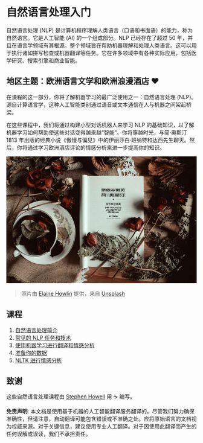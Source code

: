 # 自然语言处理入门

自然语言处理 (NLP) 是计算机程序理解人类语言（口语和书面语）的能力，称为自然语言。它是人工智能 (AI) 的一个组成部分。NLP 已经存在了超过 50 年，并且在语言学领域有其根源。整个领域旨在帮助机器理解和处理人类语言。这可以用于执行诸如拼写检查或机器翻译等任务。它在许多领域中有各种实际应用，包括医学研究、搜索引擎和商业智能。

## 地区主题：欧洲语言文学和欧洲浪漫酒店 ❤️

在课程的这一部分，你将了解机器学习的最广泛使用之一：自然语言处理 (NLP)。源自计算语言学，这种人工智能类别通过语音或文本通信在人与机器之间架起桥梁。

在这些课程中，我们将通过构建小型对话机器人来学习 NLP 的基础知识，以了解机器学习如何帮助使这些对话变得越来越“智能”。你将穿越时光，与简·奥斯汀 1813 年出版的经典小说《傲慢与偏见》中的伊丽莎白·班纳特和达西先生聊天。然后，你将通过学习欧洲酒店评论的情感分析来进一步提高你的知识。

![傲慢与偏见书和茶](../../../translated_images/p&p.279f1c49ecd889419e4ce6206525e9aa30d32a976955cd24daa636c361c6391f.zh.jpg)
> 照片由 <a href="https://unsplash.com/@elaineh?utm_source=unsplash&utm_medium=referral&utm_content=creditCopyText">Elaine Howlin</a> 提供，来自 <a href="https://unsplash.com/s/photos/pride-and-prejudice?utm_source=unsplash&utm_medium=referral&utm_content=creditCopyText">Unsplash</a>

## 课程

1. [自然语言处理简介](1-Introduction-to-NLP/README.md)
2. [常见的 NLP 任务和技术](2-Tasks/README.md)
3. [使用机器学习进行翻译和情感分析](3-Translation-Sentiment/README.md)
4. [准备你的数据](4-Hotel-Reviews-1/README.md)
5. [NLTK 进行情感分析](5-Hotel-Reviews-2/README.md)

## 致谢

这些自然语言处理课程由 [Stephen Howell](https://twitter.com/Howell_MSFT) 用 ☕ 编写。

**免责声明**:
本文档是使用基于机器的人工智能翻译服务翻译的。尽管我们努力确保准确性，但请注意，自动翻译可能包含错误或不准确之处。应将原始语言的文档视为权威来源。对于关键信息，建议使用专业人工翻译。对于因使用此翻译而产生的任何误解或误读，我们不承担责任。